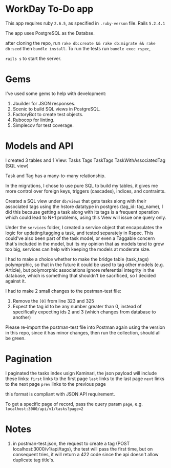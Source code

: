 # WorkDay To-Do app

This app requires ruby `2.6.5`, as specified in `.ruby-verson` file. Rails `5.2.4.1`

The app uses PostgreSQL as the Databse.

after cloning the repo, run `rake db:create && rake db:migrate && rake db:seed`  then `bundle install`.
To run the tests run `bundle exec rspec`,

`rails s` to start the server.

# Gems

I've used some gems to help with development:

1. Jbuilder for JSON responses.
2. Scenic to build SQL views in PostgreSQL.
3. FactoryBot to create test objects.
4. Rubocop for linting.
5. Simplecov for test coverage.

# Models and API

I created 3 tables and 1 View:
Tasks
Tags
TaskTags
TaskWithAssociatedTag (SQL view)

Task and Tag has a many-to-many relationship.

In the migrations, I chose to use pure SQL to build my tables, it gives me more control over foreign keys, triggers (cascades), indices, and contraints.

Created a SQL view under `db/views` that gets tasks along with their associated tags using the hstore datatype in postgres (tag_id: tag_name), I did this because getting a task along with its tags is a frequent operation which could lead to N+1 problems, using this View will issue one query only.

Under the `services` folder, I created a service object that encapsulates the logic for updating/tagging a task, and tested separately in Rspec. This could've also been part of the task model, or even a Taggable concern that's included in the model, but its my opinion that as models tend to grow too big, services can help with keeping the models at moderate size.

I had to make a choice whether to make the bridge table (task_tags) polymprphic, so that in the future it could be used to tag other models (e.g. Article), but polymorphic associations ignore referential integrity in the database, which is something that shouldn't be sacrificed, so I decided against it.

I had to make 2 small changes to the postman-test file: 
1. Remove the `[0]` from line 323 and 325
2. Expect the tag id to be any number greater than 0, instead of specifically expecting ids 2 and 3 (which changes from database to another)

Please re-import the postman-test file into Postman again using the version in this repo, since it has minor changes, then run the collection, should all be green.


# Pagination

I paginated the tasks index usign Kaminari, the json payload will include these links:
`first` links to the first page
`last` links to the last page
`next` links to the next page
`prev` links to the previous page

this format is compliant with JSON API requirement.

To get a specific page of record, pass the query param `page`, e.g. `localhost:3000/api/v1/tasks?page=2`


# Notes

1. in postman-test.json, the request to create a tag (POST localhost:3000/v1/api/tags), the test will pass the first time, but on consequent tries, it will return a 422 code since the api doesn't allow duplicate tag title's.


